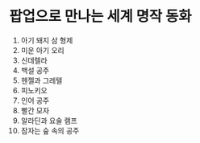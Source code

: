 # 팝업으로 만나는 세계 명작 동화
1. 아기 돼지 삼 형제
2. 미운 아기 오리
3. 신데렐라
4. 백설 공주
5. 헨젤과 그레텔
6. 피노키오
7. 인어 공주
8. 빨간 모자
9. 알라딘과 요술 램프
10. 잠자는 숲 속의 공주

